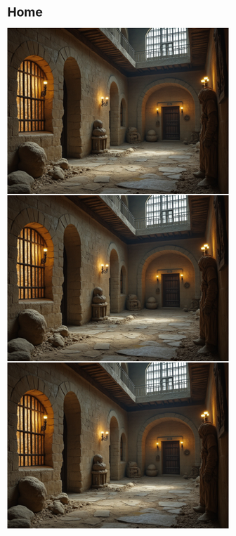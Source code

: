 # Home


![setting desert prison](../images/CoS/desert-prison-2.jpeg)
![character lee](../images/CoS/desert-prison-2.jpeg)
<img title="character lee" src="../images/CoS/desert-prison-2.jpeg">